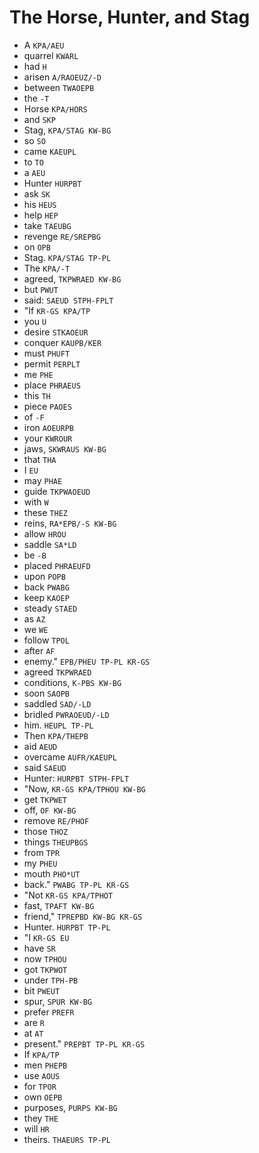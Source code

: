 # The Horse, Hunter, and Stag

* A `KPA/AEU`
* quarrel `KWARL`
* had `H`
* arisen `A/RAOEUZ/-D`
* between `TWAOEPB`
* the `-T`
* Horse `KPA/HORS`
* and `SKP`
* Stag, `KPA/STAG KW-BG`
* so `SO`
* came `KAEUPL`
* to `TO`
* a `AEU`
* Hunter `HURPBT`
* ask `SK`
* his `HEUS`
* help `HEP`
* take `TAEUBG`
* revenge `RE/SREPBG`
* on `OPB`
* Stag. `KPA/STAG TP-PL`
* The `KPA/-T`
* agreed, `TKPWRAED KW-BG`
* but `PWUT`
* said: `SAEUD STPH-FPLT`
* "If `KR-GS KPA/TP`
* you `U`
* desire `STKAOEUR`
* conquer `KAUPB/KER`
* must `PHUFT`
* permit `PERPLT`
* me `PHE`
* place `PHRAEUS`
* this `TH`
* piece `PAOES`
* of `-F`
* iron `AOEURPB`
* your `KWROUR`
* jaws, `SKWRAUS KW-BG`
* that `THA`
* I `EU`
* may `PHAE`
* guide `TKPWAOEUD`
* with `W`
* these `THEZ`
* reins, `RA*EPB/-S KW-BG`
* allow `HROU`
* saddle `SA*LD`
* be `-B`
* placed `PHRAEUFD`
* upon `POPB`
* back `PWABG`
* keep `KAOEP`
* steady `STAED`
* as `AZ`
* we `WE`
* follow `TPOL`
* after `AF`
* enemy." `EPB/PHEU TP-PL KR-GS`
* agreed `TKPWRAED`
* conditions, `K-PBS KW-BG`
* soon `SAOPB`
* saddled `SAD/-LD`
* bridled `PWRAOEUD/-LD`
* him. `HEUPL TP-PL`
* Then `KPA/THEPB`
* aid `AEUD`
* overcame `AUFR/KAEUPL`
* said `SAEUD`
* Hunter: `HURPBT STPH-FPLT`
* "Now, `KR-GS KPA/TPHOU KW-BG`
* get `TKPWET`
* off, `OF KW-BG`
* remove `RE/PHOF`
* those `THOZ`
* things `THEUPBGS`
* from `TPR`
* my `PHEU`
* mouth `PHO*UT`
* back." `PWABG TP-PL KR-GS`
* "Not `KR-GS KPA/TPHOT`
* fast, `TPAFT KW-BG`
* friend," `TPREPBD KW-BG KR-GS`
* Hunter. `HURPBT TP-PL`
* "I `KR-GS EU`
* have `SR`
* now `TPHOU`
* got `TKPWOT`
* under `TPH-PB`
* bit `PWEUT`
* spur, `SPUR KW-BG`
* prefer `PREFR`
* are `R`
* at `AT`
* present." `PREPBT TP-PL KR-GS`
* If `KPA/TP`
* men `PHEPB`
* use `AOUS`
* for `TPOR`
* own `OEPB`
* purposes, `PURPS KW-BG`
* they `THE`
* will `HR`
* theirs. `THAEURS TP-PL`
